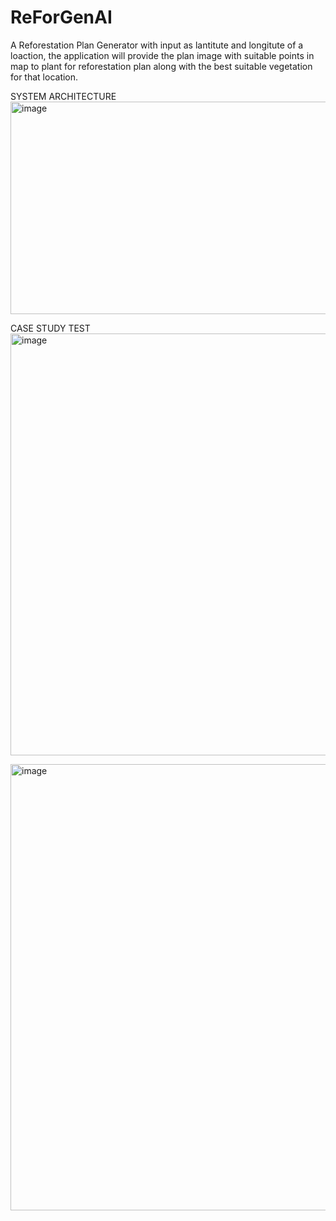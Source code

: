 # ReForGenAI
 A Reforestation Plan Generator with input as lantitute and longitute of a loaction, the application will provide the plan image with suitable points in map to plant for reforestation plan along with the best suitable vegetation for that location.

SYSTEM ARCHITECTURE
<img width="974" height="340" alt="image" src="https://github.com/user-attachments/assets/a081be88-b732-4187-adc0-9068219c8677" />

CASE STUDY TEST
<img width="1508" height="675" alt="image" src="https://github.com/user-attachments/assets/4ca0e239-c037-4bd6-aafe-64bc557849ea" />

<img width="1932" height="714" alt="image" src="https://github.com/user-attachments/assets/47c95965-8d90-4290-a0d1-27cba9d3fdf3" />
